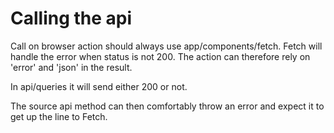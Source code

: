 # Calling the api

Call on browser action should always use app/components/fetch. Fetch will
handle the error when status is not 200. The action can therefore rely on
'error' and 'json' in the result.

In api/queries it will send either 200 or not.

The source api method can then comfortably throw an error and expect it to get up the line to Fetch.
